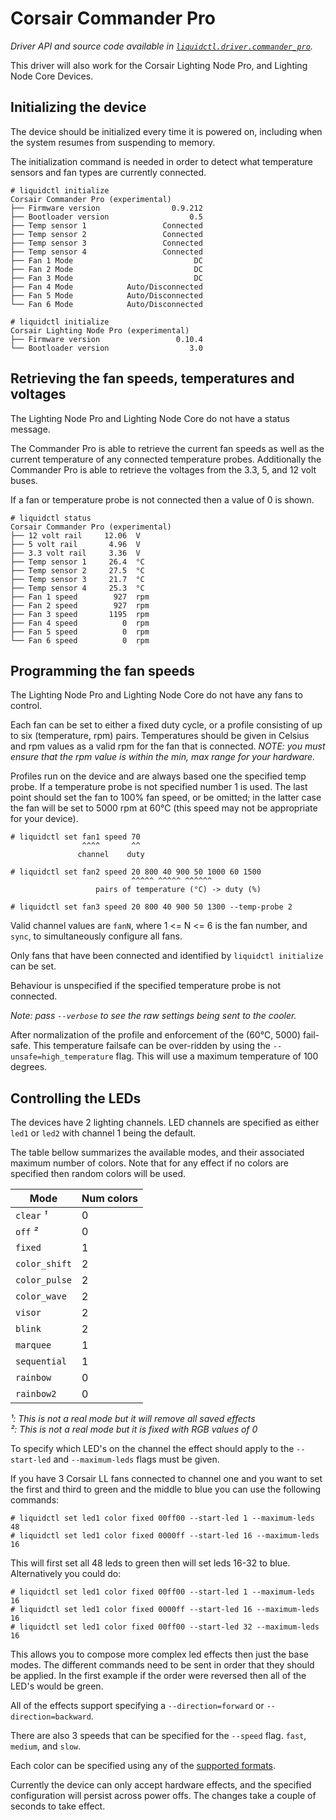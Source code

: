 # Corsair Commander Pro
_Driver API and source code available in [`liquidctl.driver.commander_pro`](../liquidctl/driver/commander_pro.py)._

This driver will also work for the Corsair Lighting Node Pro, and Lighting Node Core Devices.

## Initializing the device

The device should be initialized every time it is powered on, including when
the system resumes from suspending to memory.

The initialization command is needed in order to detect what temperature sensors
and fan types are currently connected.

```
# liquidctl initialize
Corsair Commander Pro (experimental)
├── Firmware version                0.9.212  
├── Bootloader version                  0.5  
├── Temp sensor 1                 Connected  
├── Temp sensor 2                 Connected  
├── Temp sensor 3                 Connected  
├── Temp sensor 4                 Connected  
├── Fan 1 Mode                           DC  
├── Fan 2 Mode                           DC  
├── Fan 3 Mode                           DC  
├── Fan 4 Mode            Auto/Disconnected  
├── Fan 5 Mode            Auto/Disconnected  
└── Fan 6 Mode            Auto/Disconnected  
```

```
# liquidctl initialize
Corsair Lighting Node Pro (experimental)
├── Firmware version                 0.10.4  
└── Bootloader version                  3.0  
```

## Retrieving the fan speeds, temperatures and voltages

The Lighting Node Pro and Lighting Node Core do not have a status message.


The Commander Pro is able to retrieve the current fan speeds as well as
the current temperature of any connected temperature probes. Additionally
the Commander Pro is able to retrieve the voltages from the 3.3, 5, and 12
volt buses.

If a fan or temperature probe is not connected then a value of 0 is shown.

```
# liquidctl status
Corsair Commander Pro (experimental)
├── 12 volt rail     12.06  V
├── 5 volt rail       4.96  V
├── 3.3 volt rail     3.36  V
├── Temp sensor 1     26.4  °C
├── Temp sensor 2     27.5  °C
├── Temp sensor 3     21.7  °C
├── Temp sensor 4     25.3  °C
├── Fan 1 speed        927  rpm
├── Fan 2 speed        927  rpm
├── Fan 3 speed       1195  rpm
├── Fan 4 speed          0  rpm
├── Fan 5 speed          0  rpm
└── Fan 6 speed          0  rpm
```



## Programming the fan speeds

The Lighting Node Pro and Lighting Node Core do not have any fans to control.


Each fan can be set to either a fixed duty cycle, or a profile consisting of up
to six (temperature, rpm) pairs.  Temperatures should be given in Celsius
and rpm values as a valid rpm for the fan that is connected.
*NOTE: you must ensure that the rpm value is within the min, max range for your hardware.*

Profiles run on the device and are always based one the specified temp probe. If a
temperature probe is not specified number 1 is used. The last point should
set the fan to 100% fan speed, or be omitted; in the latter case the fan will
be set to 5000 rpm at 60°C (this speed may not be appropriate for your device).

```
# liquidctl set fan1 speed 70
                ^^^^       ^^
               channel    duty

# liquidctl set fan2 speed 20 800 40 900 50 1000 60 1500
                           ^^^^^ ^^^^^ ^^^^^^
                   pairs of temperature (°C) -> duty (%)

# liquidctl set fan3 speed 20 800 40 900 50 1300 --temp-probe 2
```

Valid channel values are `fanN`, where 1 <= N <= 6 is the fan number, and
`sync`, to simultaneously configure all fans.

Only fans that have been connected and identified by `liquidctl initialize` can be set.

Behaviour is unspecified if the specified temperature probe is not connected.

_Note: pass `--verbose` to see the raw settings being sent to the cooler._

After normalization of the profile and enforcement of the (60°C, 5000) fail-safe.
This temperature failsafe can be over-ridden by using the `--unsafe=high_temperature` flag.
This will use a maximum temperature of 100 degrees.

## Controlling the LEDs


The devices have 2 lighting channels.
LED channels are specified as either `led1` or `led2` with channel 1 being the default.

The table bellow summarizes the available modes, and their associated
maximum number of colors. Note that for any effect if no colors are specified then
random colors will be used.

| Mode          | Num colors |
| ------------- | ---------- |
| `clear` _¹_   |          0 |
| `off` _²_     |          0 |
| `fixed`       |          1 |
| `color_shift` |          2 |
| `color_pulse` |          2 |
| `color_wave`  |          2 |
| `visor`       |          2 |
| `blink`       |          2 |
| `marquee`     |          1 |
| `sequential`  |          1 |
| `rainbow`     |          0 |
| `rainbow2`    |          0 |


_¹: This is not a real mode but it will remove all saved effects_  
_²: This is not a real mode but it is fixed with RGB values of 0_


To specify which LED's on the channel the effect should apply to the
`--start-led` and `--maximum-leds` flags must be given.

If you have 3 Corsair LL fans connected to channel one and you want to set
the first and third to green and the middle to blue you can use the following
commands:

```
# liquidctl set led1 color fixed 00ff00 --start-led 1 --maximum-leds 48
# liquidctl set led1 color fixed 0000ff --start-led 16 --maximum-leds 16
```

This will first set all 48 leds to green then will set leds 16-32 to blue.
Alternatively you could do:

```
# liquidctl set led1 color fixed 00ff00 --start-led 1 --maximum-leds 16
# liquidctl set led1 color fixed 0000ff --start-led 16 --maximum-leds 16
# liquidctl set led1 color fixed 00ff00 --start-led 32 --maximum-leds 16
```


This allows you to compose more complex led effects then just the base modes.
The different commands need to be sent in order that they should be applied.
In the first example if the order were reversed then all of the LED's would
be green.

All of the effects support specifying a `--direction=forward` or `--direction=backward`.  

There are also 3 speeds that can be specified for the `--speed` flag.
`fast`, `medium`, and `slow`.


Each color can be specified using any of the [supported formats](../README.md#supported-color-specification-formats).

Currently the device can only accept hardware effects, and the specified
configuration will persist across power offs. The changes take a couple of
seconds to take effect.
